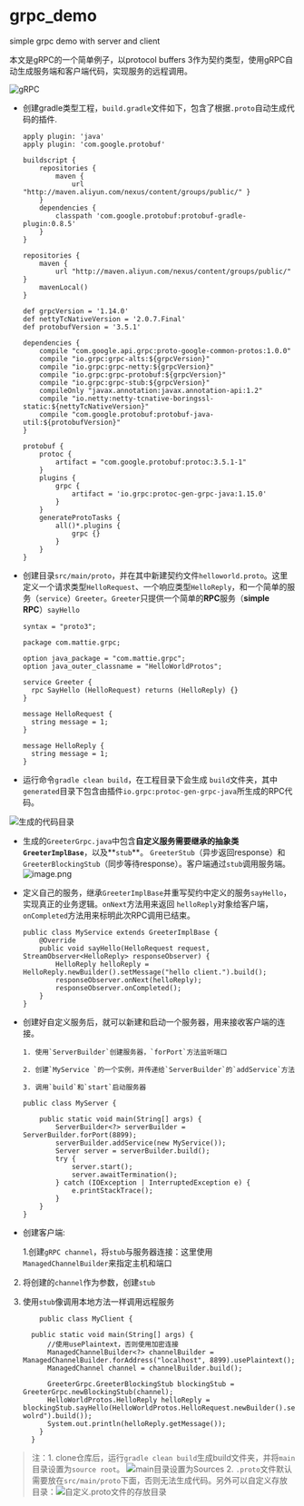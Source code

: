 # grpc_demo
simple grpc demo with server and client


本文是gRPC的一个简单例子，以protocol buffers 3作为契约类型，使用gRPC自动生成服务端和客户端代码，实现服务的远程调用。


![gRPC](https://upload-images.jianshu.io/upload_images/420187-7a286fddf39d7a56.png?imageMogr2/auto-orient/strip%7CimageView2/2/w/1240)


- 创建gradle类型工程，`build.gradle`文件如下，包含了根据`.proto`自动生成代码的插件.

      apply plugin: 'java'
      apply plugin: 'com.google.protobuf'

      buildscript {
          repositories {
              maven {
                  url "http://maven.aliyun.com/nexus/content/groups/public/" }
          }
          dependencies {
              classpath 'com.google.protobuf:protobuf-gradle-plugin:0.8.5'
          }
      }

      repositories {
          maven {
              url "http://maven.aliyun.com/nexus/content/groups/public/" }
          mavenLocal()
      }

      def grpcVersion = '1.14.0'
      def nettyTcNativeVersion = '2.0.7.Final'
      def protobufVersion = '3.5.1'

      dependencies {
          compile "com.google.api.grpc:proto-google-common-protos:1.0.0"
          compile "io.grpc:grpc-alts:${grpcVersion}"
          compile "io.grpc:grpc-netty:${grpcVersion}"
          compile "io.grpc:grpc-protobuf:${grpcVersion}"
          compile "io.grpc:grpc-stub:${grpcVersion}"
          compileOnly "javax.annotation:javax.annotation-api:1.2"
          compile "io.netty:netty-tcnative-boringssl-static:${nettyTcNativeVersion}"
          compile "com.google.protobuf:protobuf-java-util:${protobufVersion}"
      }

      protobuf {
          protoc {
              artifact = "com.google.protobuf:protoc:3.5.1-1"
          }
          plugins {
              grpc {
                  artifact = 'io.grpc:protoc-gen-grpc-java:1.15.0'
              }
          }
          generateProtoTasks {
              all()*.plugins {
                  grpc {}
              }
          }
      }

- 创建目录`src/main/proto`，并在其中新建契约文件`helloworld.proto`。这里定义一个请求类型`HelloRequest`、一个响应类型`HelloReply`，和一个简单的服务（`service`）`Greeter`。`Greeter`只提供一个简单的**RPC**服务（**simple RPC**）`sayHello`

      syntax = "proto3";

      package com.mattie.grpc;

      option java_package = "com.mattie.grpc";
      option java_outer_classname = "HelloWorldProtos";

      service Greeter {
        rpc SayHello (HelloRequest) returns (HelloReply) {}
      }

      message HelloRequest {
        string message = 1;
      }

      message HelloReply {
        string message = 1;
      }



- 运行命令`gradle clean build`，在工程目录下会生成 `build`文件夹，其中`generated`目录下包含由插件`io.grpc:protoc-gen-grpc-java`所生成的RPC代码。

![生成的代码目录](https://upload-images.jianshu.io/upload_images/420187-c403ca338e0bf3b7.png?imageMogr2/auto-orient/strip%7CimageView2/2/w/1240)

- 生成的`GreeterGrpc.java`中包含**自定义服务需要继承的抽象类`GreeterImplBase`**，以及**`stub`**。
`GreeterStub`（异步返回response）和`GreeterBlockingStub`（同步等待response）。客户端通过`stub`调用服务端。
![image.png](https://upload-images.jianshu.io/upload_images/420187-9253fa25663837a2.png?imageMogr2/auto-orient/strip%7CimageView2/2/w/1240)

- 定义自己的服务，继承`GreeterImplBase`并重写契约中定义的服务`sayHello`，实现真正的业务逻辑。`onNext`方法用来返回 `helloReply`对象给客户端，`onCompleted`方法用来标明此次RPC调用已结束。

      public class MyService extends GreeterImplBase {
          @Override
          public void sayHello(HelloRequest request, StreamObserver<HelloReply> responseObserver) {
              HelloReply helloReply = HelloReply.newBuilder().setMessage("hello client.").build();
              responseObserver.onNext(helloReply);
              responseObserver.onCompleted();
          }
      }

- 创建好自定义服务后，就可以新建和启动一个服务器，用来接收客户端的连接。

      1. 使用`ServerBuilder`创建服务器，`forPort`方法监听端口
      
      2. 创建`MyService `的一个实例，并传递给`ServerBuilder`的`addService`方法
      
      3. 调用`build`和`start`启动服务器

      public class MyServer {

          public static void main(String[] args) {
              ServerBuilder<?> serverBuilder = ServerBuilder.forPort(8899);
              serverBuilder.addService(new MyService());
              Server server = serverBuilder.build();
              try {
                  server.start();
                  server.awaitTermination();
              } catch (IOException | InterruptedException e) {
                  e.printStackTrace();
              }
          }
      }

- 创建客户端:

  1.创建`gRPC channel`，将`stub`与服务器连接：这里使用`ManagedChannelBuilder`来指定主机和端口
  
 2. 将创建的`channel`作为参数，创建`stub`
  
 3. 使用`stub`像调用本地方法一样调用远程服务

            public class MyClient {

          public static void main(String[] args) {
              //使用usePlaintext，否则使用加密连接
              ManagedChannelBuilder<?> channelBuilder = ManagedChannelBuilder.forAddress("localhost", 8899).usePlaintext();
              ManagedChannel channel = channelBuilder.build();

              GreeterGrpc.GreeterBlockingStub blockingStub = GreeterGrpc.newBlockingStub(channel);
              HelloWorldProtos.HelloReply helloReply = blockingStub.sayHello(HelloWorldProtos.HelloRequest.newBuilder().setMessage("hello wolrd").build());
              System.out.println(helloReply.getMessage());
            }
          }

> 注：1. clone仓库后，运行`gradle clean build`生成build文件夹，并将`main`目录设置为`source root`。
![main目录设置为Sources](https://upload-images.jianshu.io/upload_images/420187-71fdbbfc9d3c29c4.png?imageMogr2/auto-orient/strip%7CimageView2/2/w/1240)
      2. `.proto`文件默认需要放在`src/main/proto`下面，否则无法生成代码。另外可以自定义存放目录：![自定义.proto文件的存放目录](https://upload-images.jianshu.io/upload_images/420187-b127d6dc2898645a.png?imageMogr2/auto-orient/strip%7CimageView2/2/w/1240)





  
